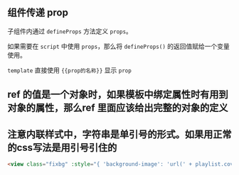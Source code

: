 ## 组件传递 prop
子组件内通过 `defineProps` 方法定义 `props`。

如果需要在 `script` 中使用 `props`，那么将 `defineProps()` 的返回值赋给一个变量使用。

`template` 直接使用 `{{prop的名称}}` 显示 `prop`

## ref 的值是一个对象时，如果模板中绑定属性时有用到对象的属性，那么ref 里面应该给出完整的对象的定义

## 注意内联样式中，字符串是单引号的形式。如果用正常的css写法是用引号引住的
```html
<view class="fixbg" :style="{ 'background-image': 'url(' + playlist.coverImgUrl + ')' }"></view>
```